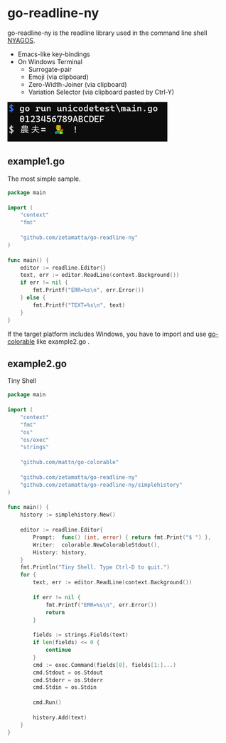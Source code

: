 go-readline-ny
==============

go-readline-ny is the readline library used in the command line shell [NYAGOS](https://github.com/zetamatta/nyagos).

- Emacs-like key-bindings
- On Windows Terminal
    - Surrogate-pair
    - Emoji (via clipboard)
    - Zero-Width-Joiner (via clipboard)
    - Variation Selector (via clipboard pasted by Ctrl-Y)

![Zero-Width-Joiner sample on Windows-Terminal](./emoji.png)

example1.go
----------

The most simple sample.

```go
package main

import (
    "context"
    "fmt"

    "github.com/zetamatta/go-readline-ny"
)

func main() {
    editor := readline.Editor{}
    text, err := editor.ReadLine(context.Background())
    if err != nil {
        fmt.Printf("ERR=%s\n", err.Error())
    } else {
        fmt.Printf("TEXT=%s\n", text)
    }
}
```

If the target platform includes Windows, you have to import and use [go-colorable](https://github.com/mattn/go-colorable) like example2.go .

example2.go
-----------

Tiny Shell

```go
package main

import (
    "context"
    "fmt"
    "os"
    "os/exec"
    "strings"

    "github.com/mattn/go-colorable"

    "github.com/zetamatta/go-readline-ny"
    "github.com/zetamatta/go-readline-ny/simplehistory"
)

func main() {
    history := simplehistory.New()

    editor := readline.Editor{
        Prompt:  func() (int, error) { return fmt.Print("$ ") },
        Writer:  colorable.NewColorableStdout(),
        History: history,
    }
    fmt.Println("Tiny Shell. Type Ctrl-D to quit.")
    for {
        text, err := editor.ReadLine(context.Background())

        if err != nil {
            fmt.Printf("ERR=%s\n", err.Error())
            return
        }

        fields := strings.Fields(text)
        if len(fields) <= 0 {
            continue
        }
        cmd := exec.Command(fields[0], fields[1:]...)
        cmd.Stdout = os.Stdout
        cmd.Stderr = os.Stderr
        cmd.Stdin = os.Stdin

        cmd.Run()

        history.Add(text)
    }
}
```

